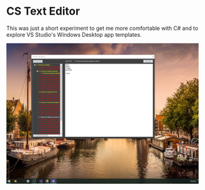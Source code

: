 CS Text Editor
===

This was just a short experiment to get me more comfortable with C# and to explore VS Studio's Windows Desktop app templates.

![Screenshot](https://github.com/igolden/cs_text_editor/raw/master/texteditorsnap.PNG)